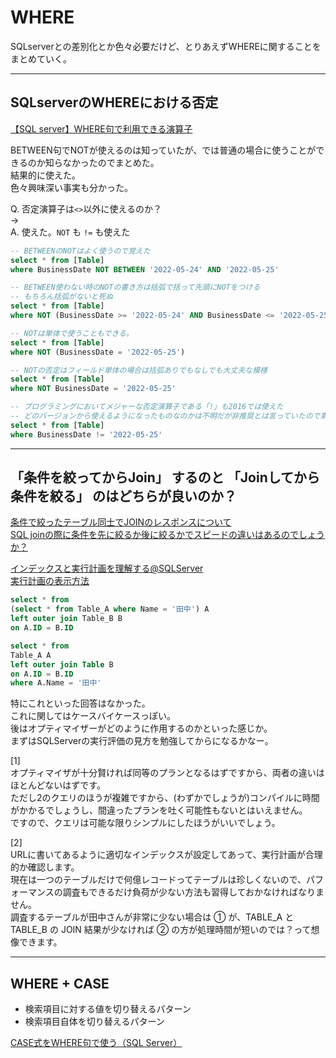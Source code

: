 # WHERE

SQLserverとの差別化とか色々必要だけど、とりあえずWHEREに関することをまとめていく。

---

## SQLserverのWHEREにおける否定

[【SQL server】WHERE句で利用できる演算子](https://ameblo.jp/beginner-shelly/entry-10826554593.html)  

BETWEEN句でNOTが使えるのは知っていたが、では普通の場合に使うことができるのか知らなかったのでまとめた。  
結果的に使えた。  
色々興味深い事実も分かった。  

Q. 否定演算子は`<>`以外に使えるのか？  
→  
A. 使えた。`NOT` も `!=` も使えた  

``` sql
-- BETWEENのNOTはよく使うので覚えた
select * from [Table]
where BusinessDate NOT BETWEEN '2022-05-24' AND '2022-05-25'

-- BETWEEN使わない時のNOTの書き方は括弧で括って先頭にNOTをつける
-- もちろん括弧がないと死ぬ
select * from [Table]
where NOT (BusinessDate >= '2022-05-24' AND BusinessDate <= '2022-05-25')

-- NOTは単体で使うこともできる。
select * from [Table]
where NOT (BusinessDate = '2022-05-25')

-- NOTの否定はフィールド単体の場合は括弧ありでもなしでも大丈夫な模様
select * from [Table]
where NOT BusinessDate = '2022-05-25'

-- プログラミングにおいてメジャーな否定演算子である「!」も2016では使えた
-- どのバージョンから使えるようになったものなのかは不明だが非推奨とは言っていたので素直に「<>」を使う
select * from [Table]
where BusinessDate != '2022-05-25'
```

---

## 「条件を絞ってからJoin」 するのと 「Joinしてから条件を絞る」 のはどちらが良いのか？

[条件で絞ったテーブル同士でJOINのレスポンスについて](https://atmarkit.itmedia.co.jp/bbs/phpBB/viewtopic.php?topic=32176&forum=26)  
[SQL joinの際に条件を先に絞るか後に絞るかでスピードの違いはあるのでしょうか？](https://teratail.com/questions/250008)  

[インデックスと実行計画を理解する@SQLServer](https://qiita.com/okuzou1/items/f710bcde64beb22cd50b)  
[実行計画の表示方法](https://use-the-index-luke.com/ja/sql/explain-plan/sql-server/getting-an-execution-plan)  

```sql : 条件を絞ってからJoin
select * from
(select * from Table_A where Name = '田中') A
left outer join Table_B B
on A.ID = B.ID
```

``` sql : Joinしてから条件を絞る
select * from
Table_A A
left outer join Table B
on A.ID = B.ID
where A.Name = '田中'
```

特にこれといった回答はなかった。  
これに関してはケースバイケースっぽい。  
後はオプティマイザーがどのように作用するのかといった感じか。  
まずはSQLServerの実行評価の見方を勉強してからになるかなー。  

[1]  
オプティマイザが十分賢ければ同等のプランとなるはずですから、両者の違いはほとんどないはずです。  
ただし2のクエリのほうが複雑ですから、(わずかでしょうが)コンパイルに時間がかかるでしょうし、間違ったプランを吐く可能性もないとはいえません。  
ですので、クエリは可能な限りシンプルにしたほうがいいでしょう。  

[2]  
URLに書いてあるように適切なインデックスが設定してあって、実行計画が合理的か確認します。  
現在は一つのテーブルだけで何億レコードってテーブルは珍しくないので、パフォーマンスの調査もできるだけ負荷が少ない方法も習得しておかなければなりません。  
調査するテーブルが田中さんが非常に少ない場合は ① が、TABLE_A と TABLE_B の JOIN 結果が少なければ ② の方が処理時間が短いのでは？って想像できます。  

---

## WHERE + CASE

- 検索項目に対する値を切り替えるパターン  
- 検索項目自体を切り替えるパターン  

[CASE式をWHERE句で使う（SQL Server）](https://www.dbsheetclient.jp/blog/?p=2211)  
